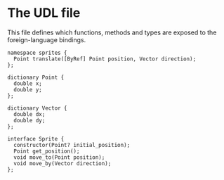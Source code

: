 # The UDL file

This file defines which functions, methods and types are exposed to the foreign-language bindings.

```udl
namespace sprites {
  Point translate([ByRef] Point position, Vector direction);
};

dictionary Point {
  double x;
  double y;
};

dictionary Vector {
  double dx;
  double dy;
};

interface Sprite {
  constructor(Point? initial_position);
  Point get_position();
  void move_to(Point position);
  void move_by(Vector direction);
};
```
